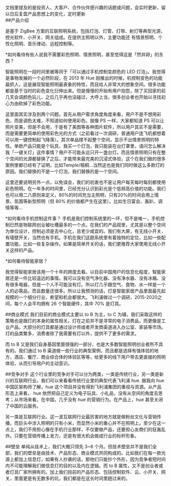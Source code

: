 文档里提及的是投资人、大客户、合作伙伴感兴趣的话题或问题，会实时更新，留以日后复盘产品思想上的变化，定时更新                                            
##产品介绍

是基于 ZigBee 方案的互联照明系统，包括灯泡、灯管、灯带、射灯等典型光源，控光软件、小开关、网关组成。在提供主照明以外，主要功能还	有情景照明、个性化照明、音乐律动、远程控制等。                                                                                                                                                                                                

*如何看待有些人说我不需要彩色照明、情景照明，甚至觉得这是「然并卵」的东西？

智能照明在一段时间里被等同于「可以通过手机控制变颜色的 LED 灯泡」。我觉得是事物发展的一个必然阶段，在 2013 年 Hue 刚推出的时候，机控制变色的功能最抓人，这是展现智能照明最表象的特性，而且给人非常大的想象空间。很多功能都是基于当时的彩色变化衍伸出来。但是慢慢的开始有用户抱怨，除了买回家的前几天会调颜色玩儿，之后几乎再也没碰过，大呼上当，很多创业者也开始以寻找初心为由砍掉了彩色功能。

这里面其实涉及到两个问题。首先从用户需求角度角度来看，用户不是不想用彩色，而是调色太难，不知道如何使用彩色。就像 PS 一样，大家都知道 PS 可以让照片变美，但是不会用，于是有了美图等各种图片软件，所以用户其实不是需要，而是需要更简单的使用彩色光的方式（之前看过一次调研，普通用户连飞机都想着可以用一键控制起飞降落）。其次单品撑不起整个空间，显示不出情景照明的特性。单款产品只能是个玩具，我买一个灯泡，我只能装在台灯罩里，请问怎么解决我「一键关灯」这件事情？用户不可能永远只开一盏台灯。而且情景照明只有在整个空间的光源都替换了之后，才能带来最完美的沉浸式体验，这个在我们做的很多案例里都已经有了证明，比如Temple/梧桐...当然这也是我们同时做这么多款灯的原因。我们替换的不是一个灯泡，我们替换的是一个空间。

这里还要说明另外一点，以免误会，我们的初衷也不是让用户每天每时每刻都使用彩色照明。在一年多的时间里，已经充分认识到彩光是个低频高价值的功能。我们也可以用二八原则来定义，80%的时间充当主照明，只有20%的时间会用上情景、氛围等新型照明（但 80% 的价值都产生在这里）。比如生日宴会、轰趴、调情等等...

*如何看待手机控制这件事？
手机是我们控制系统里的一环，但不是唯一，手机控制已然是物联网创业被吐槽最多的一个点。在我们的产品观里，尤其是以整个空间为单位设计，控制必须是去中心化，且老少咸宜的。我们有大屏，有无线小开关，有墙壁开关，当然也有手机。手机在我们这趟系统里有着独特的定位，比如一些配置功能，比如一些复杂操作。如果是简单开关的话，我们更推荐大家使用无线小开关这样的产品。

*如何看待智能家居？

我觉得智能家居该用一个十年的跨度去看。以目前中国用户的信息化程度，智能家居还是一件比较遥远的事情。我可以没有空气净化器、没有净水器、没有冰箱、没有很多电器，但是一个人不可能没有灯。所以灯几乎跟空气、食物、水一样是一个人的必需品，而且数量还很多。所以让我预测的话，灯是智能家居产品里面最先起规模的一个细分行业，希望和机会都很大。飞利浦做过一个调研，2015-2020之间，每个人会平均拥有 26 个智能硬件，其中 70% 是灯具。

##商业模式
我们目前的商业模式主要以 to B 为主，to C 为辅，我们采取这样的策略也是跟灯的本身的属性相关。灯在之前并不是寻常的电子消费品，而更像是工业产品。大部分的灯具都是通过设计师或者开发商渠道进入办公室、家装等市场。灯的品类繁多，消费者除了我需要有灯以外，提供不了更多的需求。

而 to B 又是我们自身基因里面很强的一部分，也是大多数智能照明创业者所不具有的。我们通过 to B 渠道做一些行业的典型案例，而且都是选择有强体验的地方，酒店、餐厅、商业综合体的体验区等等，给更多的线下用户带去更直接的照明体验，从而引导用户的主动意识。

##竞争对手
这个行业里的竞争对手可以分为两类，一类是传统行业，另一类是新兴的互联网行业。我们可以来看看传统行业里的典型代表飞利浦 hue. 据我向 hue 中国区架构师了解，hue 这个项目并没有得到飞利浦集团的重视与资源。从产品形态上来看， hue 依然把自己定义为电子玩具、小礼品，没有从空间的角度去思考；从市场来看，在中国，几乎没有 hue 的营销行为。在产品上，hue 甚至关闭了中国的云服务。

另一类是互联网行业。这一波互联网行业最厉害的地方就是做粉丝文化与营销传播，而巨头中涉入照明的只有小米，而显然小米的重心并不在照明上。至少在这一点上，我们不用担心像在手机行业那样，不仅要做产品，还要担心友商们的狂轰乱炸。只要在营销传播上发力，还是有很大机会做成行业的标杆形象。

##壁垒
单纯从技术上，我们大概只领先 3~6 个月。但技术壁垒并不是我们全部，我们的壁垒是由技术、产品形态、商业模式共同构成的。比如我们在每一款光源上都加上信息灯，如果有人抄袭的话，那他们只能抄个外形，因为竞争者短时间内不可能理解我们做信息灯的目的以及内在逻辑。而 to B 属性，又不是创业者或者灯具厂家所拥有的。加上我们目前的产品形态、包括控制软件、云、小开关、网关，里面更是有无数多的坑，我们都是在这长时间里趟过来的。
